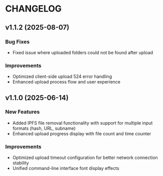 # CHANGELOG

## v1.1.2 (2025-08-07)

### Bug Fixes
- Fixed issue where uploaded folders could not be found after upload

### Improvements
- Optimized client-side upload 524 error handling
- Enhanced upload process flow and user experience


## v1.1.0 (2025-06-14)

### New Features
- Added IPFS file removal functionality with support for multiple input formats (hash, URL, subname)
- Enhanced upload progress display with file count and time counter

### Improvements
- Optimized upload timeout configuration for better network connection stability
- Unified command-line interface font display effects

